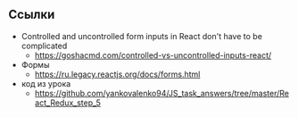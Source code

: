 ## Ссылки

- Controlled and uncontrolled form inputs in React don't have to be complicated
	- https://goshacmd.com/controlled-vs-uncontrolled-inputs-react/
- Формы
	- https://ru.legacy.reactjs.org/docs/forms.html
- код из урока
	- https://github.com/yankovalenko94/JS_task_answers/tree/master/React_Redux_step_5
